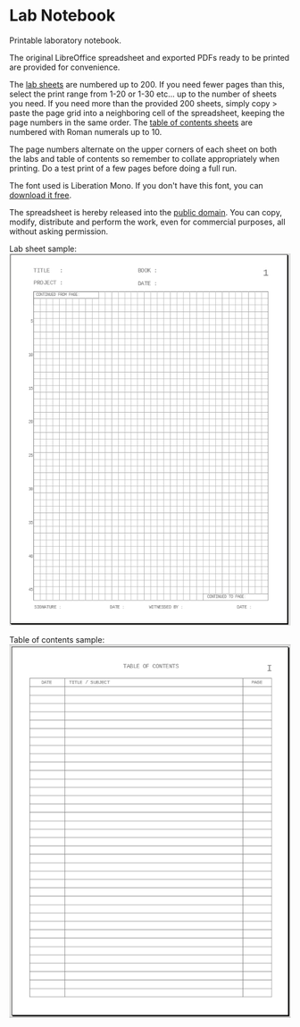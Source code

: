 # Lab Notebook
Printable laboratory notebook.

The original LibreOffice spreadsheet and exported PDFs ready to be printed are provided for convenience.

The [lab sheets](https://github.com/cypnk/Lab-Notebook/blob/master/LabNotebook-sheets.pdf) are numbered up to 200. If you need fewer pages than this, select the print range from 1-20 or 1-30 etc... up to the number of sheets you need. If you need more than the provided 200 sheets, simply copy > paste the page grid into a neighboring cell of the spreadsheet, keeping the page numbers in the same order. The [table of contents sheets](https://github.com/cypnk/Lab-Notebook/blob/master/LabNotebook-contents.pdf) are numbered with Roman numerals up to 10.

The page numbers alternate on the upper corners of each sheet on both the labs and table of contents so remember to collate appropriately when printing. Do a test print of a few pages before doing a full run.

The font used is Liberation Mono. If you don't have this font, you can [download it free](https://github.com/liberationfonts).

The spreadsheet is hereby released into the [public domain](https://github.com/cypnk/Lab-Notebook/blob/master/LICENSE). You can copy, modify, distribute and perform the work, even for commercial purposes, all without asking permission.

Lab sheet sample:  
![Spreadsheet view](https://raw.githubusercontent.com/cypnk/Lab-Notebook/master/screenshot_labsheet.png)

Table of contents sample:  
![Table of contents](https://raw.githubusercontent.com/cypnk/Lab-Notebook/master/screenshot_tableofcontents.png)
